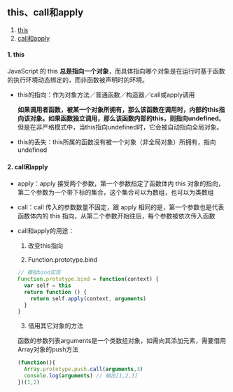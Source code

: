 ## this、call和apply

1. [this](#1)
2. [call和apply](#2)



#### <a name="#1">1. this</a>

  JavaScript 的 this **总是指向一个对象**，而具体指向哪个对象是在运行时基于函数的执行环境动态绑定的，而非函数被声明时的环境。

  * this的指向：作为对象方法／普通函数／构造器／call或apply调用

    **如果调用者函数，被某一个对象所拥有，那么该函数在调用时，内部的this指向该对象。如果函数独立调用，那么该函数内部的this，则指向undefined**。但是在非严格模式中，当this指向undefined时，它会被自动指向全局对象。

  * this的丢失：this所属的函数没有被一个对象（非全局对象）所拥有，指向undefined

#### <a name="#2">2. call和apply</a>

  * apply：apply 接受两个参数，第一个参数指定了函数体内 this 对象的指向，第二个参数为一个带下标的集合，这个集合可以为数组，也可以为类数组

  * call：call 传入的参数数量不固定，跟 apply 相同的是，第一个参数也是代表函数体内的 this 指向，从第二个参数开始往后，每个参数被依次传入函数

* call和apply的用途：

  1. 改变this指向

  2. Function.prototype.bind 

  ```javascript
  // 模拟bind实现
  Function.prototype.bind = function(context) {
    var self = this
    return function () {
      return self.apply(context, arguments)
    }
  }
  ```

  3. 借用其它对象的方法
  
  函数的参数列表arguments是一个类数组对象，如需向其添加元素，需要借用Array对象的push方法
  
  ```javascript
  (function(){
    Array.prototype.push.call(arguments,3)
    console.log(arguments) // 输出[1,2,3]
  })(1,2)
  ```
